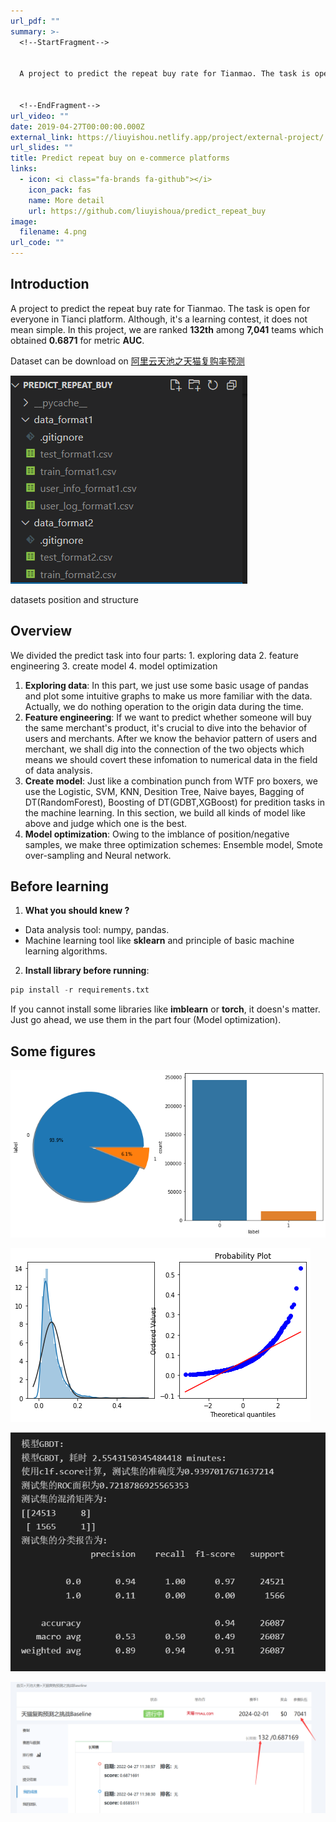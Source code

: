 ```yaml
---
url_pdf: ""
summary: >-
  <!--StartFragment-->


  A project to predict the repeat buy rate for Tianmao. The task is open for everyone in Tianci platform. Although, it's a learning contest, it does not mean simple. In this project, we are ranked **132th** among **7,041** teams which obtained **0.6871** for metric **AUC**.


  <!--EndFragment-->
url_video: ""
date: 2019-04-27T00:00:00.000Z
external_link: https://liuyishou.netlify.app/project/external-project/
url_slides: ""
title: Predict repeat buy on e-commerce platforms
links:
  - icon: <i class="fa-brands fa-github"></i>
    icon_pack: fas
    name: More detail
    url: https://github.com/liuyishoua/predict_repeat_buy
image:
  filename: 4.png
url_code: ""
---
```

## Introduction

A project to predict the repeat buy rate for Tianmao. The task is open for everyone in Tianci platform. Although, it's a learning contest, it does not mean simple. In this project, we are ranked **132th** among **7,041** teams which obtained **0.6871** for metric **AUC**.

Dataset can be download on [阿里云天池之天猫复购率预测](https://tianchi.aliyun.com/competition/entrance/231576/introduction?lang=zh-cn)

![data](data.png)

datasets position and structure


## Overview

We divided the predict task into four parts: 1. exploring data 2. feature engineering 3. create model 4. model optimization

1. **Exploring data**: In this part, we just use some basic usage of pandas and plot some intuitive graphs to make us more familiar with the data. Actually, we do nothing operation to the origin data during the time.
2. **Feature engineering**: If we want to predict whether someone will buy the same merchant's product, it's crucial to dive into the behavior of users and merchants. After we know the behavior pattern of users and merchant, we shall dig into the connection of the two objects which means we should covert these infomation to numerical data in the field of data analysis.
3. **Create model**: Just like a combination punch from WTF pro boxers, we use the Logistic, SVM, KNN, Desition Tree, Naive bayes, Bagging of DT(RandomForest), Boosting of DT(GDBT,XGBoost) for predition tasks in the machine learning. In this section, we build all kinds of model like above and judge which one is the best.
4. **Model optimization**: Owing to the imblance of position/negative samples, we make three optimization schemes: Ensemble model, Smote over-sampling and Neural network.

## Before learning

1. **What you should knew ?**

* Data analysis tool: numpy, pandas.
* Machine learning tool like **sklearn** and principle of basic machine learning algorithms.  

2. **Install library before running**:

```python
pip install -r requirements.txt
```

If you cannot install some libraries like **imblearn** or **torch**, it doesn's matter. Just go ahead, we use them in the part four (Model optimization). 

## Some figures

![1](1.png)

![2](2.png)

![3](3.png)

![4](4.png)
